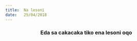 ```yaml
---
title:  Na lesoni
date:   25/04/2018
---
```


### <center>Eda sa cakacaka tiko ena lesoni oqo</center>